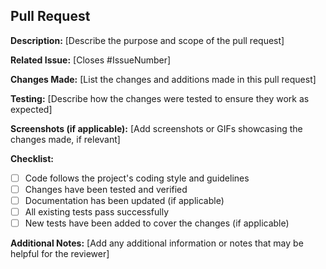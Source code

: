 ## Pull Request

**Description:**
[Describe the purpose and scope of the pull request]

**Related Issue:**
[Closes #IssueNumber]

**Changes Made:**
[List the changes and additions made in this pull request]

**Testing:**
[Describe how the changes were tested to ensure they work as expected]

**Screenshots (if applicable):**
[Add screenshots or GIFs showcasing the changes made, if relevant]

**Checklist:**
- [ ] Code follows the project's coding style and guidelines
- [ ] Changes have been tested and verified
- [ ] Documentation has been updated (if applicable)
- [ ] All existing tests pass successfully
- [ ] New tests have been added to cover the changes (if applicable)

**Additional Notes:**
[Add any additional information or notes that may be helpful for the reviewer]
